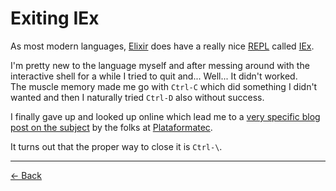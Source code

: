 [back]: https://github.com/rafaelrinaldi/til/tree/master/elixir
[iex]: http://elixir-lang.org/docs/stable/iex/IEx.html
[repl]: https://en.wikipedia.org/wiki/Read%E2%80%93eval%E2%80%93print_loop
[elixir]: http://elixir-lang.org
[plataformatec]: http://plataformatec.com.br
[plataformatec-blog-post]: http://blog.plataformatec.com.br/2016/03/how-to-quit-the-elixir-shell-iex
[gh-george]: https://github.com/georgeguimaraes

# Exiting IEx

As most modern languages, [Elixir][elixir] does have a really nice [REPL][repl] called [IEx][iex].  

I'm pretty new to the language myself and after messing around with the interactive shell for a while I tried to quit and... Well... It didn't worked.  
The muscle memory made me go with `Ctrl-C` which did something I didn't wanted and then I naturally tried `Ctrl-D` also without success.

I finally gave up and looked up online which lead me to a [very specific blog post on the subject][plataformatec-blog-post] by the folks at [Plataformatec][plataformatec].

It turns out that the proper way to close it is `Ctrl-\`.

---

[← Back][back]
